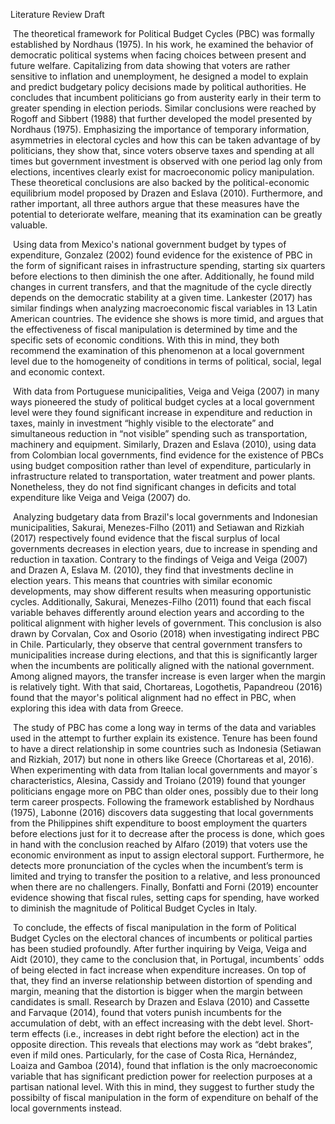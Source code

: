 Literature Review Draft

​	The theoretical framework for Political Budget Cycles (PBC) was formally established by Nordhaus (1975). In his work, he examined the behavior of democratic political systems when facing choices between present and future welfare. Capitalizing from data showing that voters are rather sensitive to inflation and unemployment, he designed a model to explain and predict budgetary policy decisions made by political authorities. He concludes that incumbent politicians go from austerity early in their term to greater spending in election periods. Similar conclusions were reached by Rogoff and Sibbert (1988) that further developed the model presented by Nordhaus (1975). Emphasizing the importance of temporary information, asymmetries in electoral cycles and how this can be taken advantage of by politicians, they show that, since voters observe taxes and spending at all times but government investment is observed with one period lag only from elections, incentives clearly exist for macroeconomic policy manipulation. These theoretical conclusions are also backed by the political-economic equilibrium model proposed by Drazen and Eslava (2010). Furthermore, and rather important, all three authors argue that these measures have the potential to deteriorate welfare, meaning that its examination can be greatly valuable. 

​       Using data from Mexico's national government budget by types of expenditure, Gonzalez (2002) found evidence for the existence of PBC in the form of significant raises in infrastructure spending, starting six quarters before elections to then diminish the one after. Additionally, he found mild changes in current transfers, and that the magnitude of the cycle directly depends on the democratic stability at a given time. Lankester (2017) has similar findings when analyzing macroeconomic fiscal variables in 13 Latin American countries. The evidence she shows is more timid, and argues that the effectiveness of fiscal manipulation is determined by time and the specific sets of economic conditions. With this in mind, they both recommend the examination of this phenomenon at a local government level due to the homogeneity of conditions in terms of political, social, legal and economic context. 

​       With data from Portuguese municipalities, Veiga and Veiga (2007) in many ways pioneered the study of political budget cycles at a local government level were they found significant increase in expenditure and reduction in taxes, mainly in investment “highly visible to the electorate” and simultaneous reduction in “not visible” spending such as transportation, machinery and equipment. Similarly, Drazen and Eslava (2010), using data from Colombian local governments, find evidence for the existence of PBCs using budget composition rather than level of expenditure, particularly in infrastructure related to transportation, water treatment and power plants. Nonetheless, they do not find significant changes in deficits and total expenditure like Veiga and Veiga (2007) do.

​       Analyzing budgetary data from Brazil's local governments and Indonesian municipalities, Sakurai, Menezes-Filho (2011) and Setiawan and Rizkiah (2017) respectively found evidence that the fiscal surplus of local governments decreases in election years, due to increase in spending and reduction in taxation. Contrary to the findings of Veiga and Veiga (2007) and Drazen A, Eslava M. (2010), they find that investments decline in election years. This means that countries with similar economic developments, may show different results when measuring opportunistic cycles. Additionally, Sakurai, Menezes-Filho (2011) found that each fiscal variable behaves differently around election years and according to the political alignment with higher levels of government. This conclusion is also drawn by Corvalan, Cox and Osorio (2018) when investigating indirect PBC in Chile. Particularly, they observe that central government transfers to municipalities increase during elections, and that this is significantly larger when the incumbents are politically aligned with the national government. Among aligned mayors, the transfer increase is even larger when the margin is relatively tight. With that said, Chortareas, Logothetis, Papandreou (2016) found that the mayor's political alignment had no effect in PBC, when exploring this idea with data from Greece.

​       The study of PBC has come a long way in terms of the data and variables used in the attempt to further explain its existence. Tenure has been found to have a direct relationship in some countries such as Indonesia (Setiawan and Rizkiah, 2017) but none in others like Greece (Chortareas et al, 2016). When experimenting with data from Italian local governments and mayor´s characteristics, Alesina, Cassidy and Troiano (2019) found that younger politicians engage more on PBC than older ones, possibly due to their long term career prospects. Following the framework established by Nordhaus (1975), Labonne (2016) discovers data suggesting that local governments from the Philippines shift expenditure to boost employment the quarters before elections just for it to decrease after the process is done, which goes in hand with the conclusion reached by Alfaro (2019) that voters use the economic environment as input to assign electoral support. Furthermore, he detects more pronunciation of the cycles when the incumbent’s term is limited and trying to transfer the position to a relative, and less pronounced when there are no challengers. Finally, Bonfatti and Forni (2019) encounter evidence showing that fiscal rules, setting caps for spending, have worked to diminish the magnitude of Political Budget Cycles in Italy. 

​      To conclude, the effects of fiscal manipulation in the form of Political Budget Cycles on the electoral chances of incumbents or political parties has been studied profoundly. After further inquiring by Veiga, Veiga and Aidt (2010), they came to the conclusion that, in Portugal, incumbents´ odds of being elected in fact increase when expenditure increases. On top of that, they find an inverse relationship between distortion of spending and margin, meaning that the distortion is bigger when the margin between candidates is small. Research by Drazen and Eslava (2010) and Cassette and Farvaque (2014), found that voters punish incumbents for the accumulation of debt, with an effect increasing with the debt level. Short-term effects (i.e., increases in debt right before the election) act in the opposite direction. This reveals that elections may work as “debt brakes”, even if mild ones. Particularly, for the case of Costa Rica, Hernández, Loaiza and Gamboa (2014), found that inflation is the only macroeconomic variable that has significant prediction power for reelection purposes at a partisan national level. With this in mind, they suggest to further study the possibilty of fiscal manipulation in the form of expenditure on behalf of the local governments instead. 